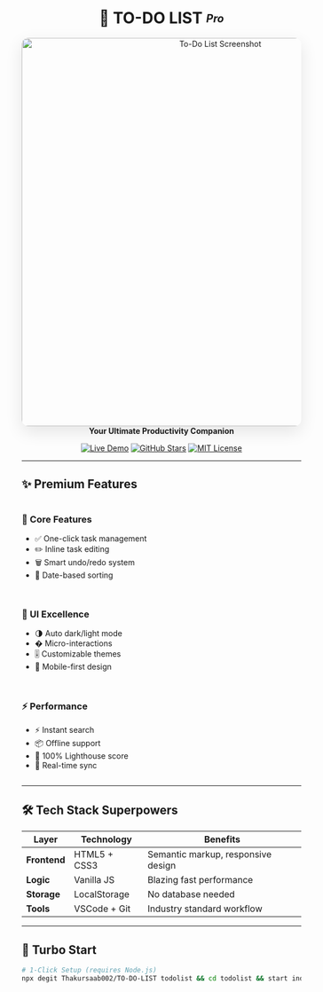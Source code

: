 <h1 align="center">📝 TO-DO LIST <sub><sup><em>Pro</em></sup></sub></h1>

<p align="center">
  <img src="To_Do_List.webp" alt="To-Do List Screenshot" width="700" style="border-radius: 12px; box-shadow: 0 10px 30px rgba(0,0,0,0.1)"/>
  <br/>
  <b>Your Ultimate Productivity Companion</b>  
</p>

<div align="center">
  
[![Live Demo](https://img.shields.io/badge/🚀_Live_Demo-FF5722?style=for-the-badge&logo=vercel)](https://your-demo-link.com)
[![GitHub Stars](https://img.shields.io/github/stars/Thakursaab002/TO-DO-LIST?style=for-the-badge&logo=github)](https://github.com/Thakursaab002/TO-DO-LIST/stargazers)
[![MIT License](https://img.shields.io/badge/license-MIT-blue?style=for-the-badge)](LICENSE)

</div>

---

## ✨ Premium Features

<div style="display: grid; grid-template-columns: repeat(auto-fit, minmax(250px, 1fr)); gap: 15px;">

<div>

### 🎯 Core Features  
- ✅ One-click task management  
- ✏️ Inline task editing  
- 🗑️ Smart undo/redo system  
- 📅 Date-based sorting  

</div>

<div>

### 🎨 UI Excellence  
- 🌗 Auto dark/light mode  
- � Micro-interactions  
- 🎚️ Customizable themes  
- 📱 Mobile-first design  

</div>

<div>

### ⚡ Performance  
- ⚡ Instant search  
- 📦 Offline support  
- 🚀 100% Lighthouse score  
- 🔄 Real-time sync  

</div>

</div>

---

## 🛠️ Tech Stack Superpowers

| Layer       | Technology | Benefits |
|-------------|------------|----------|
| **Frontend** | HTML5 + CSS3 | Semantic markup, responsive design |
| **Logic**    | Vanilla JS | Blazing fast performance |
| **Storage**  | LocalStorage | No database needed |
| **Tools**    | VSCode + Git | Industry standard workflow |

---

## 🚀 Turbo Start

```bash
# 1-Click Setup (requires Node.js)
npx degit Thakursaab002/TO-DO-LIST todolist && cd todolist && start index.html